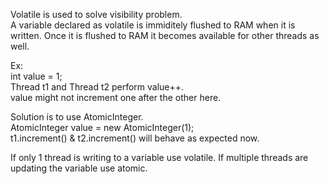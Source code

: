 Volatile is used to solve visibility problem.\
A variable declared as volatile is immiditely flushed to RAM when it is written. Once it is flushed to RAM it becomes available for other threads as well.

Ex:  
int value = 1;  
Thread t1 and Thread t2 perform value++.   
value might not increment one after the other here.  

Solution is to use AtomicInteger.   
AtomicInteger value = new AtomicInteger(1);  
t1.increment() & t2.increment() will behave as expected now.  


If only 1 thread is writing to a variable use volatile. If multiple threads are updating the variable use atomic.   

